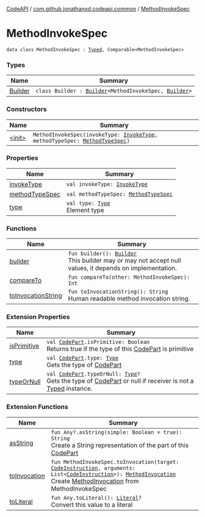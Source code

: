 [CodeAPI](../../index.md) / [com.github.jonathanxd.codeapi.common](../index.md) / [MethodInvokeSpec](.)

# MethodInvokeSpec

`data class MethodInvokeSpec : `[`Typed`](../../com.github.jonathanxd.codeapi.base/-typed/index.md)`, Comparable<MethodInvokeSpec>`

### Types

| Name | Summary |
|---|---|
| [Builder](-builder/index.md) | `class Builder : `[`Builder`](../../com.github.jonathanxd.codeapi.base/-typed/-builder/index.md)`<MethodInvokeSpec, `[`Builder`](-builder/index.md)`>` |

### Constructors

| Name | Summary |
|---|---|
| [&lt;init&gt;](-init-.md) | `MethodInvokeSpec(invokeType: `[`InvokeType`](../../com.github.jonathanxd.codeapi.base/-invoke-type/index.md)`, methodTypeSpec: `[`MethodTypeSpec`](../-method-type-spec/index.md)`)` |

### Properties

| Name | Summary |
|---|---|
| [invokeType](invoke-type.md) | `val invokeType: `[`InvokeType`](../../com.github.jonathanxd.codeapi.base/-invoke-type/index.md) |
| [methodTypeSpec](method-type-spec.md) | `val methodTypeSpec: `[`MethodTypeSpec`](../-method-type-spec/index.md) |
| [type](type.md) | `val type: `[`Type`](http://docs.oracle.com/javase/6/docs/api/java/lang/reflect/Type.html)<br>Element type |

### Functions

| Name | Summary |
|---|---|
| [builder](builder.md) | `fun builder(): `[`Builder`](-builder/index.md)<br>This builder may or may not accept null values, it depends on implementation. |
| [compareTo](compare-to.md) | `fun compareTo(other: MethodInvokeSpec): Int` |
| [toInvocationString](to-invocation-string.md) | `fun toInvocationString(): String`<br>Human readable method invocation string. |

### Extension Properties

| Name | Summary |
|---|---|
| [isPrimitive](../../com.github.jonathanxd.codeapi.util/is-primitive.md) | `val `[`CodePart`](../../com.github.jonathanxd.codeapi/-code-part/index.md)`.isPrimitive: Boolean`<br>Returns true if the type of this [CodePart](../../com.github.jonathanxd.codeapi/-code-part/index.md) is primitive |
| [type](../../com.github.jonathanxd.codeapi.util/type.md) | `val `[`CodePart`](../../com.github.jonathanxd.codeapi/-code-part/index.md)`.type: `[`Type`](http://docs.oracle.com/javase/6/docs/api/java/lang/reflect/Type.html)<br>Gets the type of [CodePart](../../com.github.jonathanxd.codeapi/-code-part/index.md) |
| [typeOrNull](../../com.github.jonathanxd.codeapi.util/type-or-null.md) | `val `[`CodePart`](../../com.github.jonathanxd.codeapi/-code-part/index.md)`.typeOrNull: `[`Type`](http://docs.oracle.com/javase/6/docs/api/java/lang/reflect/Type.html)`?`<br>Gets the type of [CodePart](../../com.github.jonathanxd.codeapi/-code-part/index.md) or null if receiver is not a [Typed](../../com.github.jonathanxd.codeapi.base/-typed/index.md) instance. |

### Extension Functions

| Name | Summary |
|---|---|
| [asString](../../com.github.jonathanxd.codeapi.util/kotlin.-any/as-string.md) | `fun Any?.asString(simple: Boolean = true): String`<br>Create a String representation of the part of this [CodePart](../../com.github.jonathanxd.codeapi/-code-part/index.md) |
| [toInvocation](../../com.github.jonathanxd.codeapi.util.conversion/to-invocation.md) | `fun MethodInvokeSpec.toInvocation(target: `[`CodeInstruction`](../../com.github.jonathanxd.codeapi/-code-instruction.md)`, arguments: List<`[`CodeInstruction`](../../com.github.jonathanxd.codeapi/-code-instruction.md)`>): `[`MethodInvocation`](../../com.github.jonathanxd.codeapi.base/-method-invocation/index.md)<br>Create [MethodInvocation](../../com.github.jonathanxd.codeapi.base/-method-invocation/index.md) from MethodInvokeSpec |
| [toLiteral](../../com.github.jonathanxd.codeapi.util.conversion/kotlin.-any/to-literal.md) | `fun Any.toLiteral(): `[`Literal`](../../com.github.jonathanxd.codeapi.literal/-literal/index.md)`?`<br>Convert this value to a literal |
